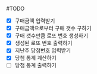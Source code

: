 #TODO
- [x] 구매금액 입력받기
- [x] 구매금액으로부터 구매 갯수 구하기
- [x] 구매 갯수만큼 로또 번호 생성하기
- [x] 생성된 로또 번호 출력하기
- [x] 지난주 당첨번호 입력받기
- [x] 당첨 통계 계산하기
- [ ] 당첨 통계 출력하기